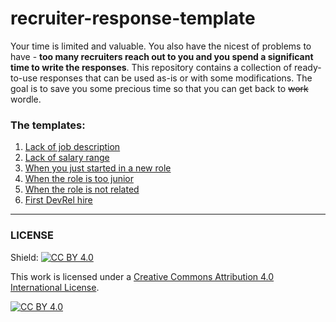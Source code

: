 # recruiter-response-template

Your time is limited and valuable. You also have the nicest of problems to have - **too many recruiters reach out to you and you spend a significant time to write the responses**. This repository contains a collection of ready-to-use responses that can be used as-is or with some modifications. The goal is to save you some precious time so that you can get back to ~~work~~ wordle. 

### The templates:

1. [Lack of job description](templates/lack-job-description.md)
2. [Lack of salary range](templates/lack-salary-info.md)
3. [When you just started in a new role](templates/too-early-to-move.md)
4. [When the role is too junior](templates/too-junior-role.md)
5. [When the role is not related](templates/unrelated-job.md)
6. [First DevRel hire](templates/first-devrel-hire.md)

---

### LICENSE

Shield: [![CC BY 4.0][cc-by-shield]][cc-by]

This work is licensed under a
[Creative Commons Attribution 4.0 International License][cc-by].

[![CC BY 4.0][cc-by-image]][cc-by]

[cc-by]: http://creativecommons.org/licenses/by/4.0/
[cc-by-image]: https://i.creativecommons.org/l/by/4.0/88x31.png
[cc-by-shield]: https://img.shields.io/badge/License-CC%20BY%204.0-lightgrey.svg